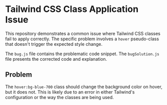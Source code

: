 # Tailwind CSS Class Application Issue

This repository demonstrates a common issue where Tailwind CSS classes fail to apply correctly. The specific problem involves a `hover` pseudo-class that doesn't trigger the expected style change.

The `bug.js` file contains the problematic code snippet. The `bugSolution.js` file presents the corrected code and explanation.

## Problem
The `hover:bg-blue-700` class should change the background color on hover, but it does not. This is likely due to an error in either Tailwind's configuration or the way the classes are being used.